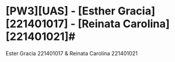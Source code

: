 # [PW3][UAS] - [Esther Gracia][221401017] - [Reinata Carolina][221401021]# 
Ester Gracia 221401017 &amp; Reinata Carolina 221401021
